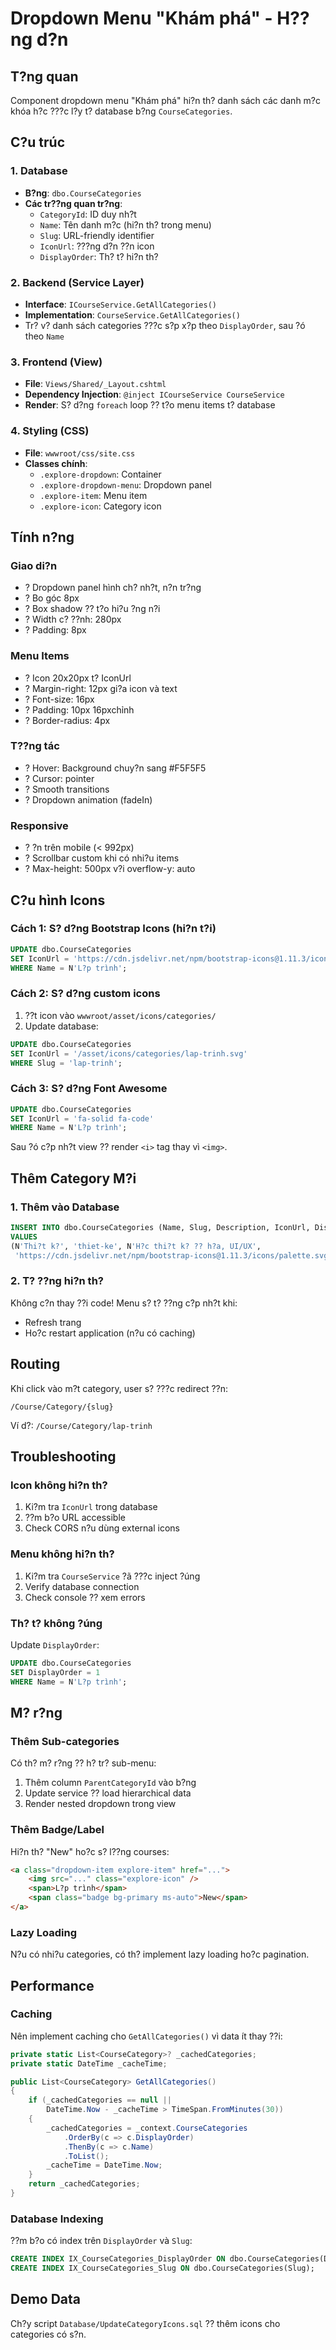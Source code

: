 ﻿# Dropdown Menu "Khám phá" - H??ng d?n

## T?ng quan
Component dropdown menu "Khám phá" hi?n th? danh sách các danh m?c khóa h?c ???c l?y t? database b?ng `CourseCategories`.

## C?u trúc

### 1. Database
- **B?ng**: `dbo.CourseCategories`
- **Các tr??ng quan tr?ng**:
  - `CategoryId`: ID duy nh?t
  - `Name`: Tên danh m?c (hi?n th? trong menu)
  - `Slug`: URL-friendly identifier
  - `IconUrl`: ???ng d?n ??n icon
  - `DisplayOrder`: Th? t? hi?n th?

### 2. Backend (Service Layer)
- **Interface**: `ICourseService.GetAllCategories()`
- **Implementation**: `CourseService.GetAllCategories()`
- Tr? v? danh sách categories ???c s?p x?p theo `DisplayOrder`, sau ?ó theo `Name`

### 3. Frontend (View)
- **File**: `Views/Shared/_Layout.cshtml`
- **Dependency Injection**: `@inject ICourseService CourseService`
- **Render**: S? d?ng `foreach` loop ?? t?o menu items t? database

### 4. Styling (CSS)
- **File**: `wwwroot/css/site.css`
- **Classes chính**:
  - `.explore-dropdown`: Container
  - `.explore-dropdown-menu`: Dropdown panel
  - `.explore-item`: Menu item
  - `.explore-icon`: Category icon

## Tính n?ng

### Giao di?n
- ? Dropdown panel hình ch? nh?t, n?n tr?ng
- ? Bo góc 8px
- ? Box shadow ?? t?o hi?u ?ng n?i
- ? Width c? ??nh: 280px
- ? Padding: 8px

### Menu Items
- ? Icon 20x20px t? IconUrl
- ? Margin-right: 12px gi?a icon và text
- ? Font-size: 16px
- ? Padding: 10px 16pxchỉnh
- ? Border-radius: 4px

### T??ng tác
- ? Hover: Background chuy?n sang #F5F5F5
- ? Cursor: pointer
- ? Smooth transitions
- ? Dropdown animation (fadeIn)

### Responsive
- ? ?n trên mobile (< 992px)
- ? Scrollbar custom khi có nhi?u items
- ? Max-height: 500px v?i overflow-y: auto

## C?u hình Icons

### Cách 1: S? d?ng Bootstrap Icons (hi?n t?i)
```sql
UPDATE dbo.CourseCategories
SET IconUrl = 'https://cdn.jsdelivr.net/npm/bootstrap-icons@1.11.3/icons/code-slash.svg'
WHERE Name = N'L?p trình';
```

### Cách 2: S? d?ng custom icons
1. ??t icon vào `wwwroot/asset/icons/categories/`
2. Update database:
```sql
UPDATE dbo.CourseCategories
SET IconUrl = '/asset/icons/categories/lap-trinh.svg'
WHERE Slug = 'lap-trinh';
```

### Cách 3: S? d?ng Font Awesome
```sql
UPDATE dbo.CourseCategories
SET IconUrl = 'fa-solid fa-code'
WHERE Name = N'L?p trình';
```
Sau ?ó c?p nh?t view ?? render `<i>` tag thay vì `<img>`.

## Thêm Category M?i

### 1. Thêm vào Database
```sql
INSERT INTO dbo.CourseCategories (Name, Slug, Description, IconUrl, DisplayOrder)
VALUES 
(N'Thi?t k?', 'thiet-ke', N'H?c thi?t k? ?? h?a, UI/UX', 
 'https://cdn.jsdelivr.net/npm/bootstrap-icons@1.11.3/icons/palette.svg', 5);
```

### 2. T? ??ng hi?n th?
Không c?n thay ??i code! Menu s? t? ??ng c?p nh?t khi:
- Refresh trang
- Ho?c restart application (n?u có caching)

## Routing
Khi click vào m?t category, user s? ???c redirect ??n:
```
/Course/Category/{slug}
```
Ví d?: `/Course/Category/lap-trinh`

## Troubleshooting

### Icon không hi?n th?
1. Ki?m tra `IconUrl` trong database
2. ??m b?o URL accessible
3. Check CORS n?u dùng external icons

### Menu không hi?n th?
1. Ki?m tra `CourseService` ?ã ???c inject ?úng
2. Verify database connection
3. Check console ?? xem errors

### Th? t? không ?úng
Update `DisplayOrder`:
```sql
UPDATE dbo.CourseCategories
SET DisplayOrder = 1
WHERE Name = N'L?p trình';
```

## M? r?ng

### Thêm Sub-categories
Có th? m? r?ng ?? h? tr? sub-menu:
1. Thêm column `ParentCategoryId` vào b?ng
2. Update service ?? load hierarchical data
3. Render nested dropdown trong view

### Thêm Badge/Label
Hi?n th? "New" ho?c s? l??ng courses:
```html
<a class="dropdown-item explore-item" href="...">
    <img src="..." class="explore-icon" />
    <span>L?p trình</span>
    <span class="badge bg-primary ms-auto">New</span>
</a>
```

### Lazy Loading
N?u có nhi?u categories, có th? implement lazy loading ho?c pagination.

## Performance

### Caching
Nên implement caching cho `GetAllCategories()` vì data ít thay ??i:
```csharp
private static List<CourseCategory>? _cachedCategories;
private static DateTime _cacheTime;

public List<CourseCategory> GetAllCategories()
{
    if (_cachedCategories == null || 
        DateTime.Now - _cacheTime > TimeSpan.FromMinutes(30))
    {
        _cachedCategories = _context.CourseCategories
            .OrderBy(c => c.DisplayOrder)
            .ThenBy(c => c.Name)
            .ToList();
        _cacheTime = DateTime.Now;
    }
    return _cachedCategories;
}
```

### Database Indexing
??m b?o có index trên `DisplayOrder` và `Slug`:
```sql
CREATE INDEX IX_CourseCategories_DisplayOrder ON dbo.CourseCategories(DisplayOrder);
CREATE INDEX IX_CourseCategories_Slug ON dbo.CourseCategories(Slug);
```

## Demo Data
Ch?y script `Database/UpdateCategoryIcons.sql` ?? thêm icons cho categories có s?n.
